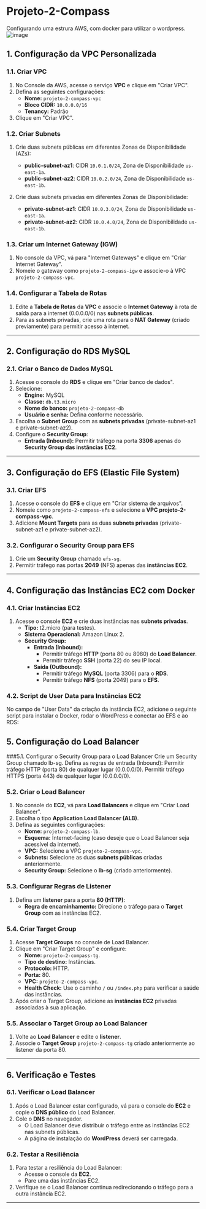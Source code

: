 # Projeto-2-Compass

Configurando uma estrura AWS, com docker para utilizar o wordpress.
![image](https://github.com/user-attachments/assets/96d994d1-2068-4dc4-a88e-4d1ec23ffa47)

## 1. Configuração da VPC Personalizada

### 1.1. Criar VPC
1. No Console da AWS, acesse o serviço **VPC** e clique em "Criar VPC".
2. Defina as seguintes configurações:
   - **Nome:** `projeto-2-compass-vpc`
   - **Bloco CIDR:** `10.0.0.0/16`
   - **Tenancy:** Padrão
3. Clique em "Criar VPC".

### 1.2. Criar Subnets
1. Crie duas subnets públicas em diferentes Zonas de Disponibilidade (AZs):
   - **public-subnet-az1**: CIDR `10.0.1.0/24`, Zona de Disponibilidade `us-east-1a`.
   - **public-subnet-az2**: CIDR `10.0.2.0/24`, Zona de Disponibilidade `us-east-1b`.
   
2. Crie duas subnets privadas em diferentes Zonas de Disponibilidade:
   - **private-subnet-az1**: CIDR `10.0.3.0/24`, Zona de Disponibilidade `us-east-1a`.
   - **private-subnet-az2**: CIDR `10.0.4.0/24`, Zona de Disponibilidade `us-east-1b`.

### 1.3. Criar um Internet Gateway (IGW)
1. No console da VPC, vá para "Internet Gateways" e clique em "Criar Internet Gateway".
2. Nomeie o gateway como `projeto-2-compass-igw` e associe-o à VPC `projeto-2-compass-vpc`.
   
### 1.4. Configurar a Tabela de Rotas
1. Edite a **Tabela de Rotas** da **VPC** e associe o **Internet Gateway** à rota de saída para a internet (0.0.0.0/0) nas **subnets públicas**.
2. Para as subnets privadas, crie uma rota para o **NAT Gateway** (criado previamente) para permitir acesso à internet.

---

## 2. Configuração do RDS MySQL

### 2.1. Criar o Banco de Dados MySQL
1. Acesse o console do **RDS** e clique em "Criar banco de dados".
2. Selecione:
   - **Engine:** MySQL
   - **Classe:** `db.t3.micro`
   - **Nome do banco:** `projeto-2-compass-db`
   - **Usuário e senha:** Defina conforme necessário.
3. Escolha o **Subnet Group** com as **subnets privadas** (private-subnet-az1 e private-subnet-az2).
4. Configure o **Security Group**:
   - **Entrada (Inbound):** Permitir tráfego na porta **3306** apenas do **Security Group das instâncias EC2**.

---

## 3. Configuração do EFS (Elastic File System)

### 3.1. Criar EFS
1. Acesse o console do **EFS** e clique em "Criar sistema de arquivos".
2. Nomeie como `projeto-2-compass-efs` e selecione a **VPC projeto-2-compass-vpc**.
3. Adicione **Mount Targets** para as duas **subnets privadas** (private-subnet-az1 e private-subnet-az2).

### 3.2. Configurar o Security Group para EFS
1. Crie um **Security Group** chamado `efs-sg`.
2. Permitir tráfego nas portas **2049** (NFS) apenas das **instâncias EC2**.

---

## 4. Configuração das Instâncias EC2 com Docker

### 4.1. Criar Instâncias EC2
1. Acesse o console **EC2** e crie duas instâncias nas **subnets privadas**.
   - **Tipo:** t2.micro (para testes).
   - **Sistema Operacional:** Amazon Linux 2.
   - **Security Group:**
     - **Entrada (Inbound):**
       - Permitir tráfego **HTTP** (porta 80 ou 8080) do **Load Balancer**.
       - Permitir tráfego **SSH** (porta 22) do seu IP local.
     - **Saída (Outbound):**
       - Permitir tráfego **MySQL** (porta 3306) para o **RDS**.
       - Permitir tráfego **NFS** (porta 2049) para o **EFS**.
       
### 4.2. Script de User Data para Instâncias EC2
No campo de "User Data" da criação da instância EC2, adicione o seguinte script para instalar o Docker, rodar o WordPress e conectar ao EFS e ao RDS:

## 5. Configuração do Load Balancer

###5.1. Configurar o Security Group para o Load Balancer
Crie um Security Group chamado lb-sg.
Defina as regras de entrada (Inbound):
Permitir tráfego HTTP (porta 80) de qualquer lugar (0.0.0.0/0).
Permitir tráfego HTTPS (porta 443) de qualquer lugar (0.0.0.0/0).


### 5.2. Criar o Load Balancer
1. No console do **EC2**, vá para **Load Balancers** e clique em "Criar Load Balancer".
2. Escolha o tipo **Application Load Balancer (ALB)**.
3. Defina as seguintes configurações:
   - **Nome:** `projeto-2-compass-lb`.
   - **Esquema:** Internet-facing (caso deseje que o Load Balancer seja acessível da internet).
   - **VPC:** Selecione a VPC `projeto-2-compass-vpc`.
   - **Subnets:** Selecione as duas **subnets públicas** criadas anteriormente.
   - **Security Group:** Selecione o **lb-sg** (criado anteriormente).

### 5.3. Configurar Regras de Listener
1. Defina um **listener** para a porta **80 (HTTP)**:
   - **Regra de encaminhamento:** Direcione o tráfego para o **Target Group** com as instâncias EC2.

### 5.4. Criar Target Group
1. Acesse **Target Groups** no console de Load Balancer.
2. Clique em "Criar Target Group" e configure:
   - **Nome:** `projeto-2-compass-tg`.
   - **Tipo de destino:** Instâncias.
   - **Protocolo:** HTTP.
   - **Porta:** 80.
   - **VPC:** `projeto-2-compass-vpc`.
   - **Health Check:** Use o caminho `/` ou `/index.php` para verificar a saúde das instâncias. 
3. Após criar o Target Group, adicione as **instâncias EC2** privadas associadas à sua aplicação.

### 5.5. Associar o Target Group ao Load Balancer
1. Volte ao **Load Balancer** e edite o **listener**.
2. Associe o **Target Group** `projeto-2-compass-tg` criado anteriormente ao listener da porta 80.

---

## 6. Verificação e Testes

### 6.1. Verificar o Load Balancer
1. Após o Load Balancer estar configurado, vá para o console do **EC2** e copie o **DNS público** do Load Balancer.
2. Cole o **DNS** no navegador.
   - O Load Balancer deve distribuir o tráfego entre as instâncias EC2 nas subnets públicas.
   - A página de instalação do **WordPress** deverá ser carregada.

### 6.2. Testar a Resiliência
1. Para testar a resiliência do Load Balancer:
   - Acesse o console da **EC2**.
   - Pare uma das instâncias EC2.
2. Verifique se o Load Balancer continua redirecionando o tráfego para a outra instância EC2.

---

